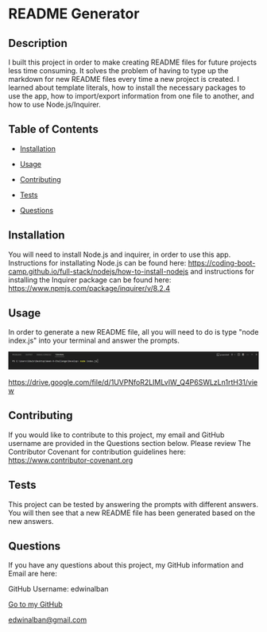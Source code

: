 # README Generator 

## Description

I built this project in order to make creating README files for future projects less time consuming. It solves the problem of having to type up the markdown for new README files every time a new project is created. I learned about template literals, how to install the necessary packages to use the app, how to import/export information from one file to another, and how to use Node.js/Inquirer.

## Table of Contents

- [Installation](#installation)
- [Usage](#usage)

- [Contributing](#contributing)
- [Tests](#tests)
- [Questions](#questions)

## Installation

You will need to install Node.js and inquirer, in order to use this app. Instructions for installating Node.js can be found here: https://coding-boot-camp.github.io/full-stack/nodejs/how-to-install-nodejs and instructions for installing the Inquirer package can be found here: https://www.npmjs.com/package/inquirer/v/8.2.4

## Usage

In order to generate a new README file, all you will need to do is type "node index.js" into your terminal and answer the prompts.

![alt text](assets/images/README_Screenshot.png)

https://drive.google.com/file/d/1UVPNfoR2LIMLvIW_Q4P6SWLzLn1rtH31/view

## Contributing

If you would like to contribute to this project, my email and GitHub username are provided in the Questions section below. Please review The Contributor Covenant for contribution guidelines here: https://www.contributor-covenant.org

## Tests

This project can be tested by answering the prompts with different answers. You will then see that a new README file has been generated based on the new answers.

## Questions

If you have any questions about this project, my GitHub information and Email are here:

GitHub Username: edwinalban

[Go to my GitHub](https://github.com/edwinalban)

edwinalban@gmail.com
